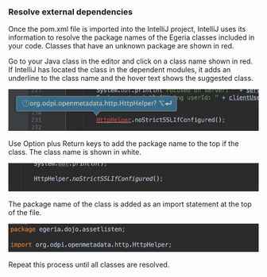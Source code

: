<!-- SPDX-License-Identifier: CC-BY-4.0 -->
<!-- Copyright Contributors to the Egeria project. -->


### Resolve external dependencies

Once the pom.xml file is imported into the IntelliJ project, IntelliJ uses its information to resolve the package names of the Egeria classes included in your code.  Classes that have an unknown package are shown in red.  

Go to your Java class in the editor and click on a class name shown in red.  If IntelliJ has located the class in the dependent modules, it adds an underline to the class name and the hover text shows the suggested class. 

![Select class](/education/tutorials/intellij-tutorial/intellij-resolve-external-dependencies-1.png)

Use Option plus Return keys to add the package name to the top if the class.  The class name is shown in white. 

![Accept recommendation](/education/tutorials/intellij-tutorial/intellij-resolve-external-dependencies-2.png)

The package name of the class is added as an import statement at the top of the file.

![See new import statement](/education/tutorials/intellij-tutorial/intellij-resolve-external-dependencies-3.png)

Repeat this process until all classes are resolved.


